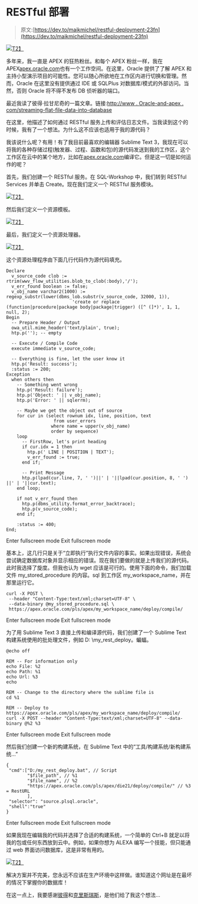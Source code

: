 # RESTful 部署

> 原文:[https://dev.to/maikmichel/restful-deployment-23fn](https://dev.to/maikmichel/restful-deployment-23fn)

[![](../Images/0fae7aa61313d042d1690da2a4305161.png)T2】](https://res.cloudinary.com/practicaldev/image/fetch/s--dg3ucgPL--/c_limit%2Cf_auto%2Cfl_progressive%2Cq_auto%2Cw_880/https://micodify.de/media/posts/10/ords_logo.png)

多年来，我一直是 APEX 的狂热粉丝。和每个 APEX 粉丝一样，我在 APEX[apex.oracle.com](https://apex.oracle.com)也有一个工作空间。在这里，Oracle 提供了了解 APEX 和主持小型演示项目的可能性。您可以随心所欲地在工作区内进行切换和管理。然而，Oracle 在这里没有提供通过 IDE 或 SQLPlus 对数据库/模式的外部访问。当然，否则 Oracle 将不得不发布 DB 侦听器的端口。

最近我读了彼得·拉甘尼奇的一篇文章。链接:[http://www . Oracle-and-apex . com/streaming-flat-file-data-into-database](http://www.oracle-and-apex.com/streaming-flat-file-data-into-database)

在这里，他描述了如何通过 RESTful 服务上传和评估日志文件。当我读到这个的时候，我有了一个想法。为什么这不应该也适用于我的源代码？

我该说什么呢？有用！有了我目前最喜欢的编辑器 Sublime Text 3，我现在可以将我的各种存储过程(触发器、过程、函数和包)的源代码发送到我的工作区，这个工作区在云中的某个地方，比如在[apex.oracle.com](https://apex.oracle.com)编译它。但是这一切是如何运作的呢？

首先，我们创建一个 RESTful 服务。在 SQL-Workshop 中，我们转到 RESTful Services 并单击 Create。现在我们定义一个 RESTful 服务模块。

[![](../Images/041d4d453efec341ccb717ae16ad0568.png)T2】](https://res.cloudinary.com/practicaldev/image/fetch/s--0L2npmXO--/c_limit%2Cf_auto%2Cfl_progressive%2Cq_auto%2Cw_880/https://micodify.de/media/posts/10/2018-02-12-20_34_30-RESTful-Service-Module.png)

然后我们定义一个资源模板。

[![](../Images/95f82d80c1e32e2a195764101866c851.png)T2】](https://res.cloudinary.com/practicaldev/image/fetch/s--AziPgOpt--/c_limit%2Cf_auto%2Cfl_progressive%2Cq_auto%2Cw_880/https://micodify.de/media/posts/10/2018-02-12-20_34_49-Resource-Template.png)

最后，我们定义一个资源处理器。

[![](../Images/8525954731c6d629da312c990d298f37.png)T2】](https://res.cloudinary.com/practicaldev/image/fetch/s--xFZvzqom--/c_limit%2Cf_auto%2Cfl_progressive%2Cq_auto%2Cw_880/https://micodify.de/media/posts/10/2018-02-12-20_35_51-Resource-Handler.png)

这个资源处理程序由下面几行代码作为源代码填充。

```
Declare
  v_source_code clob := rtrim(wwv_flow_utilities.blob_to_clob(:body),'/');
  v_err_found boolean := false;
  v_obj_name varchar2(1000) := regexp_substr(lower(dbms_lob.substr(v_source_code, 32000, 1)),
                         'create or replace (function|procedure|package body|package|trigger) ([^ (]*)', 1, 1, null, 2);
Begin
  -- Prepare Header / Output
  owa_util.mime_header('text/plain', true);
  htp.p(''); -- empty

  -- Execute / Compile Code
  execute immediate v_source_code;

  -- Everything is fine, let the user know it
  htp.p('Result: success');
  :status := 200;
Exception
  when others then
    -- Something went wrong
    htp.p('Result: failure');
    htp.p('Object: ' || v_obj_name);
    htp.p('Error: ' || sqlerrm);

    -- Maybe we get the object out of source
    for cur in (select rownum idx, line, position, text
                  from user_errors
                 where name = upper(v_obj_name)
                 order by sequence)
    loop  
      -- FirstRow, let's print heading
      if cur.idx = 1 then
        htp.p(' LINE | POSITION | TEXT');
        v_err_found := true;
      end if;

      -- Print Message
      htp.p(lpad(cur.line, 7, ' ')||' | '||lpad(cur.position, 8, ' ') ||' | '||cur.text);
    end loop;

    if not v_err_found then
      htp.p(dbms_utility.format_error_backtrace);
      htp.p(v_source_code);
    end if;

    :status := 400;
End; 
```

Enter fullscreen mode Exit fullscreen mode

基本上，这几行只是关于“立即执行”执行文件内容的事实。如果出现错误，系统会尝试确定数据库对象并显示相应的错误。现在我们要做的就是上传我们的源代码。此时我选择了旋度。但我也认为 wget 应该是可行的。使用下面的命令，我们加载文件 my_stored_procedure 的内容。sql 到工作区 my_workspace_name，并在那里运行它。

```
curl -X POST \
 --header "Content-Type:text/xml;charset=UTF-8" \
 --data-binary @my_stored_procedure.sql \
 https://apex.oracle.com/pls/apex/my_workspace_name/deploy/compile/ 
```

Enter fullscreen mode Exit fullscreen mode

为了用 Sublime Text 3 直接上传和编译源代码，我们创建了一个 Sublime Text 构建系统使用的批处理文件，例如 D: \my_rest_deploy。蝙蝠。

```
@echo off

REM -- For information only
echo File: %2
echo Path: %1
echo Url: %3
echo

REM -- Change to the directory where the sublime file is
cd %1

REM -- Deploy to https://apex.oracle.com/pls/apex/my_workspace_name/deploy/compile/
curl -X POST --header "Content-Type:text/xml;charset=UTF-8" --data-binary @%2 %3 
```

Enter fullscreen mode Exit fullscreen mode

然后我们创建一个新的构建系统，在 Sublime Text 中的“工具/构建系统/新构建系统…”

```
{
 "cmd":["D:/my_rest_deploy.bat", // Script
        "$file_path", // %1
        "$file_name", // %2
        "https://apex.oracle.com/pls/apex/die21/deploy/compile/" // %3 = RestURL
        ],
 "selector": "source.plsql.oracle",
 "shell":"true"
} 
```

Enter fullscreen mode Exit fullscreen mode

如果我现在编辑我的代码并选择了合适的构建系统，一个简单的 Ctrl+B 就足以将我的包或任何东西放到云中。例如，如果你想为 ALEXA 编写一个技能，但只能通过 web 界面访问数据库，这是非常有用的。

[![](../Images/f328b819b8f3dfb8f8d14eb658f73d9c.png)T2】](https://res.cloudinary.com/practicaldev/image/fetch/s--EVft4pEV--/c_limit%2Cf_auto%2Cfl_progressive%2Cq_66%2Cw_880/https://micodify.de/media/posts/10/sublime_build.gif)

解决方案并不完美，您永远不应该在生产环境中这样做。谁知道这个网址是在最坏的情况下掌握你的数据库！

在这一点上，我要感谢[彼得](https://twitter.com/PeterRaganitsch)和[克里斯瑞斯](https://twitter.com/krisrice)，是他们给了我这个想法…